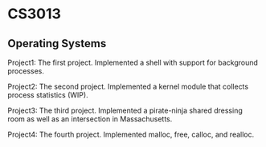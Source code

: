CS3013
======

Operating Systems
-----------------

Project1: The first project. Implemented a shell with support for background processes.

Project2: The second project. Implemented a kernel module that collects process statistics (WIP).

Project3: The third project. Implemented a pirate-ninja shared dressing room as well as an intersection in Massachusetts.

Project4: The fourth project. Implemented malloc, free, calloc, and realloc.
